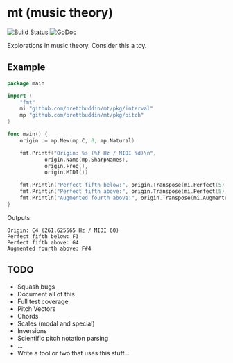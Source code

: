 # mt (music theory)

[![Build Status](https://travis-ci.org/brettbuddin/mt.svg?branch=master)](https://travis-ci.org/brettbuddin/mt)
[![GoDoc](https://godoc.org/github.com/brettbuddin/mt?status.svg)](https://godoc.org/github.com/brettbuddin/mt)

Explorations in music theory. Consider this a toy.

## Example

```go
package main

import (
	"fmt"
	mi "github.com/brettbuddin/mt/pkg/interval"
	mp "github.com/brettbuddin/mt/pkg/pitch"
)

func main() {
	origin := mp.New(mp.C, 0, mp.Natural)

	fmt.Printf("Origin: %s (%f Hz / MIDI %d)\n", 
            origin.Name(mp.SharpNames), 
            origin.Freq(), 
            origin.MIDI())

	fmt.Println("Perfect fifth below:", origin.Transpose(mi.Perfect(5).Negate()).Name(mp.SharpNames))
	fmt.Println("Perfect fifth above:", origin.Transpose(mi.Perfect(5)).Name(mp.SharpNames))
	fmt.Println("Augmented fourth above:", origin.Transpose(mi.Augmented(4)).Name(mp.SharpNames))
}
```

Outputs:
```
Origin: C4 (261.625565 Hz / MIDI 60)
Perfect fifth below: F3
Perfect fifth above: G4
Augmented fourth above: F#4
```

## TODO

- Squash bugs
- Document all of this
- Full test coverage
- Pitch Vectors
- Chords
- Scales (modal and special)
- Inversions
- Scientific pitch notation parsing
- ...
- Write a tool or two that uses this stuff...
